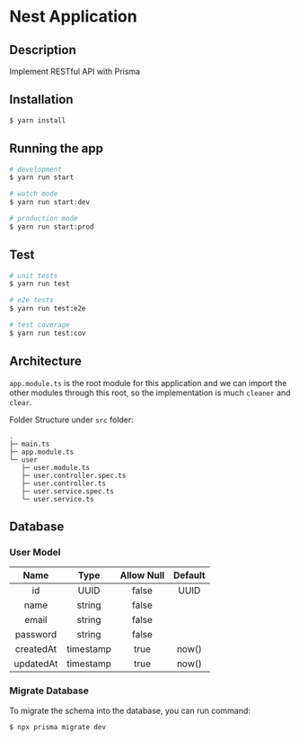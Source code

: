# Nest Application

## Description
Implement RESTful API with Prisma

## Installation

```bash
$ yarn install
```

## Running the app

```bash
# development
$ yarn run start

# watch mode
$ yarn run start:dev

# production mode
$ yarn run start:prod
```

## Test

```bash
# unit tests
$ yarn run test

# e2e tests
$ yarn run test:e2e

# test coverage
$ yarn run test:cov
```

## Architecture
`app.module.ts` is the root module for this application and we can import the other modules through this root, so the implementation is much `cleaner` and `clear`.

Folder Structure under `src` folder:
```
.
├─ main.ts
├─ app.module.ts
└─ user
   ├─ user.module.ts
   ├─ user.controller.spec.ts
   ├─ user.controller.ts
   ├─ user.service.spec.ts
   └─ user.service.ts
```

## Database

### User Model
|    Name   |    Type   | Allow Null | Default |
|:---------:|:---------:|:----------:|:-------:|
|     id    |    UUID   |    false   |   UUID  |
|    name   |   string  |    false   |         |
|   email   |   string  |    false   |         |
|  password |   string  |    false   |         |
| createdAt | timestamp |    true    |  now()  |
| updatedAt | timestamp |    true    |  now()  |

### Migrate Database
To migrate the schema into the database, you can run command:
```bash
$ npx prisma migrate dev
```